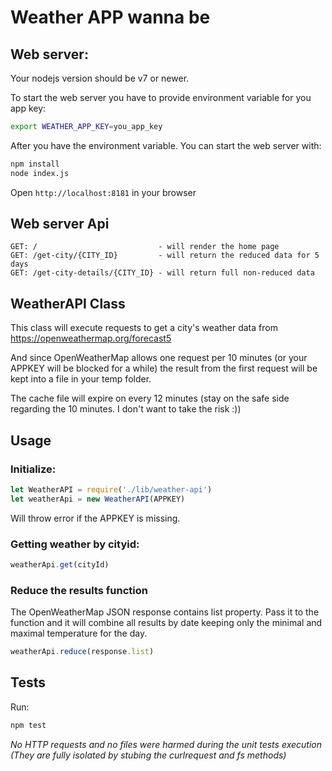 # Weather APP wanna be

## Web server:

Your nodejs version should be v7 or newer.

To start the web server you have to provide environment variable for you app key:

```bash
export WEATHER_APP_KEY=you_app_key
```

After you have the environment variable. You can start the web server with:

```bash
npm install
node index.js
```

Open `http://localhost:8181` in your browser

## Web server Api

```
GET: /                           - will render the home page
GET: /get-city/{CITY_ID}         - will return the reduced data for 5 days
GET: /get-city-details/{CITY_ID} - will return full non-reduced data
```

## WeatherAPI Class

This class will execute requests to get a city's weather data from https://openweathermap.org/forecast5

And since OpenWeatherMap allows one request per 10 minutes (or your APPKEY will be blocked for a while) the result from the first request will be kept into a file in your temp folder.

The cache file will expire on every 12 minutes (stay on the safe side regarding the 10 minutes. I don't want to take the risk :))

## Usage

### Initialize:

```js
let WeatherAPI = require('./lib/weather-api')
let weatherApi = new WeatherAPI(APPKEY)
```

Will throw error if the APPKEY is missing.

### Getting weather by cityid:

```js
weatherApi.get(cityId)
```

### Reduce the results function

The OpenWeatherMap JSON response contains list property. Pass it to the function and it will combine all results by date keeping only the minimal and maximal temperature for the day.

```js
weatherApi.reduce(response.list)
```

## Tests

Run:

```bash
npm test
```
*No HTTP requests and no files were harmed during the unit tests execution (They are fully isolated by stubing the curlrequest and fs methods)*